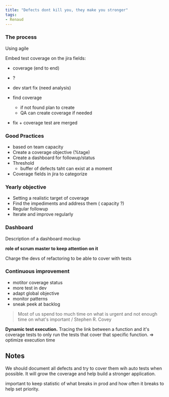 ```yaml
---
title: "Defects dont kill you, they make you stronger"
tags:
- Renaud
---
```



### The process

Using agile 

Embed test coverage on the jira
fields:
- coverage (end to end)
- ?

- dev start fix (need analysis)
- find coverage 
	- if not found plan to create
	- QA can create coverage if needed
- fix + coverage test are  merged

### Good Practices

- based on team capacity
- Create a coverage objective (%tage)
- Create a dashboard for followup/status
- Threshold
	- buffer of defects taht can exist at a moment
- Coverage fields in jira to categorize

### Yearly objective

- Setting a realistic target of coverage
- Find the impediments and address them ( capacity ?)
- Regular followup
- Iterate and improve regularly

### Dashboard

Description of a dashboard mockup

**role of scrum master to keep attention on it**

Charge the devs of refactoring to be able to cover with tests

### Continuous improvement
- motitor coverage status
- more test in dev
- adapt global objective
- monitor patterns
- sneak peek at backlog


> Most of us spend too much time on what is urgent and not enough time on what's important
/ Stephen R. Covey

**Dynamic test execution.**
Tracing the link between a function and it's coverage tests to only run the tests that cover that specific function. => optimize execution time

## Notes

We should document all defects and try to cover them wih auto tests when possible. It will grow the coverage and help build a stronger application.

important to keep statistic of what breaks in prod and how often it breaks to help set priority.




